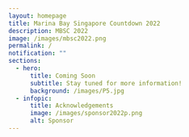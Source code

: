 ```yaml
---
layout: homepage
title: Marina Bay Singapore Countdown 2022
description: MBSC 2022
image: /images/mbsc2022.png
permalink: /
notification: ""
sections:
  - hero:
      title: Coming Soon
      subtitle: Stay tuned for more information!
      background: /images/P5.jpg
  - infopic:
      title: Acknowledgements
      image: /images/sponsor2022p.png
      alt: Sponsor
---
```

